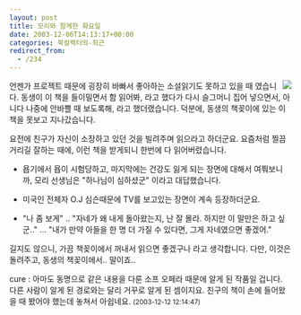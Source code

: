 ```yaml
---
layout: post
title: 모리와 함께한 화요일
date: 2003-12-06T14:13:17+00:00
categories: 북컬렉터의-최근
redirect_from:
  - /234
---
```


<a href="http://www.bandibook.com/search/subject_view.php?code=2221022" target="bb"><img src="http://www.bandibook.com/largeimage/2221022.jpg" align="right" /></a>언젠가 프로젝트 때문에 굉장히 바빠서 좋아하는 소설읽기도 못하고 있을 때 였습니다. 동생이 이 책을 들이밀면서 함 읽어봐, 라고 했다가 다시 슬그머니 집어 넣으면서, 아니다 나중에 안바쁠 때 보도록해, 라고 했더랬습니다. 덕분에, 동생의 책꽂이에 있는 이 책을 못보고 지나갔습니다.

요전에 친구가 자신이 소장하고 있던 것을 빌려주며 읽으라고 하더군요. 요즘처럼 찔끔거리길 잘하는 때에, 이런 책을 받게되니 한번에 다 읽어버렸습니다.

<ul>

<li>욥기에서 욥이 시험당하고, 마지막에는 건강도 잃게 되는 장면에 대해서 여쭤보니까, 모리 선생님은 "하나님이 심하셨군" 이라고 대답했습니다.

</li>

<li>

미국인 전체자 O.J 심슨때문에 TV를 보고있는 장면이 계속 등장하더군요.

</li>

<li>

"나 좀 보게" .. "자네가 왜 내게 돌아왔는지, 난 잘 몰라. 하지만 이 말만은 하고 싶군.." ... "내가 만약 아들을 한 명 더 가질 수 있다면, 그게 자네였으면 좋겠어."

</li>

</ul>

길지도 않으니, 가끔 책꽂이에서 꺼내서 읽으면 좋겠구나 라고 생각합니다. 다만, 이것은 돌려주고, 동생의 책꽂이에서.. 말이죠..
<div id=comments>
<div class=comment>
<!--- cmt:502 --->
<!--- mail: --->
<!--- parent:0 --->
cure : 
아마도 동명으로 같은 내용을 다룬 소프 오페라 때문에 알게 된 작품일 겁니다. 다른 사람이 알게 된 경로와는 달리 거꾸로 알게 된 셈이지요. 친구의 책이 손에 들어왔을 때 봤어야 했는데 놓쳐서 아쉽네요.
 <small>(2003-12-12 12:14:47)</small>
</div>
</div>

